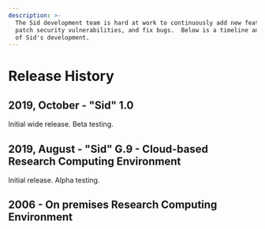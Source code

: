 ```yaml
---
description: >-
  The Sid development team is hard at work to continuously add new features,
  patch security vulnerabilities, and fix bugs.  Below is a timeline and history
  of Sid's development.
---
```


# Release History

## 2019, October - "Sid" 1.0

Initial wide release.  Beta testing.

## 2019, August - "Sid" G.9 - Cloud-based Research Computing Environment

Initial release.  Alpha testing.

## 2006 - On premises Research Computing Environment

